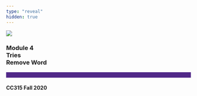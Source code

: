 ```yaml
---
type: "reveal"
hidden: true
---
```


<section>
<img class="stretch plain" src="/images/core-logo-on-white.png">
<h3> Module 4 <br> Tries <br> Remove Word</h3>
<hr style="height:15px;color:512888;background-color:512888;">
<h4>CC315 Fall 2020</h4>
</section>